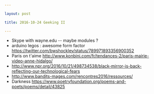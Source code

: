 ```yaml
---

layout: post

title: 2016-10-24 Geeking II

---
```



-   Skype with wayne.edu -- maybe modules ?
-   arduino legos : awesome form factor
    https://twitter.com/bwshockley/status/789971893356900352
-   Paris on t'aime
    http://www.konbini.com/fr/tendances-2/paris-mairie-video-anne-hidalgo/
-   http://www.npr.org/2016/10/21/498734538/black-mirror-is-back-reflecting-our-technological-fears
-   http://www.bandits-mages.com/rencontres2016/ressources/
-   Darkness
    https://www.poetryfoundation.org/poems-and-poets/poems/detail/43825

